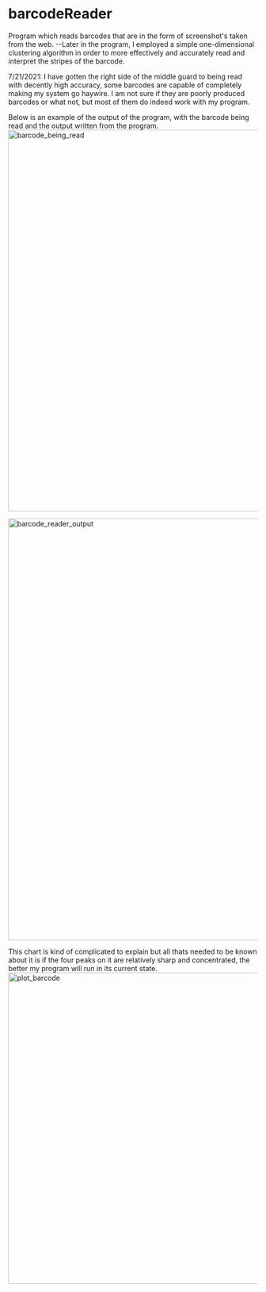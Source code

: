 # barcodeReader
Program which reads barcodes that are in the form of screenshot's taken from the web.
--Later in the program, I employed a simple one-dimensional clustering algorithm in order to more effectively and accurately read and interpret the stripes of the barcode.

7/21/2021: I have gotten the right side of the middle guard to being read with decently high accuracy, some barcodes are capable
of completely making my system go haywire. I am not sure if they are poorly produced barcodes or what not, but most of them do indeed work with my program.

Below is an example of the output of the program, with the barcode being read and the output written from the program.
<img width="769" alt="barcode_being_read" src="https://user-images.githubusercontent.com/37377528/126395619-21a3459d-def3-4412-9878-672718a9b438.png">


<img width="850" alt="barcode_reader_output" src="https://user-images.githubusercontent.com/37377528/126395651-d79d870b-fc86-44c4-a070-103db6c6c1cf.png">


This chart is kind of complicated to explain but all thats needed to be known about it is if the four peaks on it are relatively sharp and concentrated, the better my program will run in its current state.
<img width="627" alt="plot_barcode" src="https://user-images.githubusercontent.com/37377528/126395676-ac77bb12-3432-4488-bb96-ab351a4455c9.png">


